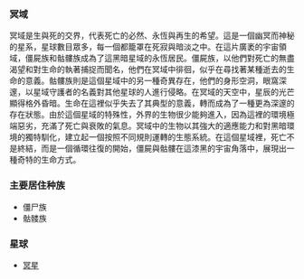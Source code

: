 ### 冥域
冥域是生與死的交界，代表死亡的必然、永恆與再生的希望。這是一個幽冥而神秘的星系，星球數目眾多，每一個都籠罩在死寂與暗淡之中。在這片廣袤的宇宙領域，僵屍族和骷髏族成為了這黑暗星域的永恆居民。僵屍族，以他們對死亡的無盡渴望和對生命的執著捕捉而聞名，他們在冥域中徘徊，似乎在尋找著某種逝去的生命的意義。骷髏族則是這個星域中的另一種奇異存在，他們的身形空洞，眼窩深邃，以星域守護者的名義對其他星球的人進行侵略。在冥域的天空中，星辰的光芒顯得格外昏暗。生命在這裡似乎失去了其典型的意義，轉而成為了一種更為深邃的存在狀態。由於這個星域的特殊性，外界的生物很少能夠進入，因為這裡的環境極端惡劣，充滿了死亡與衰敗的氣息。冥域中的生物以其強大的適應能力和對黑暗環境的獨特馴化，建立起一個按照不同規則運轉的生態系統。在這個星域裡，死亡不是終結，而是一個循環往復的開始，僵屍與骷髏在這漆黑的宇宙角落中，展現出一種奇特的生命方式。

### 主要居住种族
- 僵尸族
- 骷髅族

### 星球
- [冥星](冥星.md)
